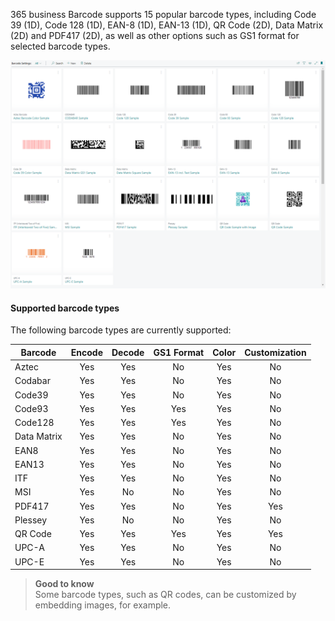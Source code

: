 365 business Barcode supports 15 popular barcode types, including Code 39 (1D), Code 128 (1D), EAN-8 (1D), EAN-13 (1D), QR Code (2D), Data Matrix (2D) and PDF417 (2D), as well as other options such as GS1 format for selected barcode types.

![Barcode Settings List](/assets/images/365-business-barcode/49d8183b4bc6dd23593ffeca2c392a8f85cf40902c7342129d3cf37a3244c169.png)

#### Supported barcode types

The following barcode types are currently supported:

| Barcode | Encode | Decode | GS1 Format | Color | Customization |
| --- | :---: | :---: | :---: | :---: | :---: |
| Aztec | Yes | Yes | No | Yes | No |
| Codabar | Yes | Yes | No | Yes | No |
| Code39 | Yes | Yes | No | Yes | No |
| Code93 | Yes | Yes | Yes | Yes | No |
| Code128 | Yes | Yes | Yes | Yes | No |
| Data Matrix | Yes | Yes | No | Yes | No |
| EAN8 | Yes | Yes | No | Yes | No |
| EAN13 | Yes | Yes | No | Yes | No |
| ITF | Yes | Yes | No | Yes | No |
| MSI | Yes | No | No | Yes | No |
| PDF417 | Yes | Yes | No | Yes | Yes |
| Plessey | Yes | No | No | Yes | No |
| QR Code | Yes | Yes | Yes | Yes | Yes |
| UPC-A | Yes | Yes | No | Yes | No |
| UPC-E | Yes | Yes | No | Yes | No |

> **Good to know**<br>Some barcode types, such as QR codes, can be customized by embedding images, for example.